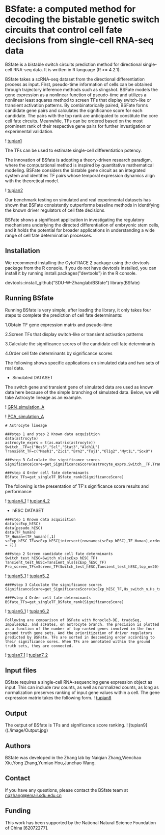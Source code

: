 # BSfate: a computed method for decoding the bistable genetic switch circuits that control cell fate decisions from single-cell RNA-seq data

BSfate is a bistable switch circuits prediction method for directional single-cell RNA-seq data. It is written in R language (R >= 4.2.1).

BSfate takes a scRNA-seq dataset from the directional differentiation process as input. First, pseudo-time information of cells can be obtained through trajectory inference methods such as slingshot. BSFate models the gene expression as a nonlinear function of pseudo-time and utilizes a nonlinear least squares method to screen TFs that display switch-like or transient activation patterns. By combinatorically paired, BSFate forms candidate gene pairs and calculates the significance score for each candidate. The pairs with the top rank are anticipated to constitute the core cell fate circuits. Meanwhile, TFs can be ordered based on the most prominent rank of their respective gene pairs for further investigation or experimental validation.

! [tupian1](https://github.com/SDU-W-ZhangLab/try3/blob/main/image/Computational%20method.jpg)

The TFs can be used to estimate single-cell differentiation potency.

The innovation of BSfate is adopting a theory-driven research paradigm, where the computational method is inspired by quantitative mathematical modeling. BSFate considers the bistable gene circuit as an integrated system and identifies TF pairs whose temporal expression dynamics align with the theoretical model.

! [tupian2](image/Theoretical20%model20%analysis.jpg)

Our benchmark testing on simulated and real experimental datasets has shown that BSFate consistently outperforms baseline methods in identifying the known driver regulators of cell fate decisions.

BSFate shows a significant application in investigating the regulatory mechanisms underlying the directed differentiation of embryonic stem cells, and it holds the potential for broader applications in understanding a wide range of cell fate determination processes.

## **Installation**
We recommend installing the CytoTRACE 2 package using the devtools package from the R console. If you do not have devtools installed, you can install it by running install.packages("devtools") in the R console.

devtools::install_github("SDU-W-Zhanglab/BSfate")
library(BSfate)

## **Running** **BSfate**
Running BSfate is very simple, after loading the library, it only takes four steps to complete the prediction of cell fate determinants:

1.Obtain TF gene expression matrix and pseudo-time

2.Screen TFs that display switch-like or transient activation patterns

3.Calculate the significance scores of the candidate cell fate determinants

4.Order cell fate determinants by significance scores

The following shows specific applications on simulated data and two sets of real data.

- Simulated DATASET

The switch gene and transient gene of simulated data are used as known data here because of the simple branching of simulated data. Below, we will take Astrocyte lineage as an example.

! [GRN_simulation_A](./image/GRN_simulation_A.jpg)

! [PCA_simulation_A](./image/PCA_simulation_A.jpg)
```
# Astrocyte lineage

###step 1 and step 2 Known data acquisition
data(astrocyte)
astrocyte_exprs = t(as.matrix(astrocyte))
Switch__TF=c("Hes5","Scl","Stat3","Aldh1L")
Transient_TF=c("Mash1","Zic1","Brn2","Tuj1","Olig2","Myt1L","Sox8")

###step 3 Calculate the significance scores
SignificanceScore=get_SignificanceScore(astrocyte_exprs,Switch__TF,Transient_TF,0)

###step 4 Order cell fate determinants
BSfate_TFs=get_singleTF_BSfate_rank(SignificanceScore)

```
The following is the presentation of TF's significance score results and performance

! [tupian4_1](./image/results_simulation_A.jpg)
! [tupian4_2](./image/other_DE_compare_A.jpg)

- hESC DATASET
```
###step 1 Known data acquisition
data(scExp_hESC)
data(pesudo_hESC)
data(TF_human)
TF_Human=(TF_human)[,1]
scExp_hESC_TF=scExp_hESC[intersect(rownames(scExp_hESC),TF_Human),order(pesudo_hESC[,1],decreasing = F)]

###step 2 Screem candidate cell fate determinants
Switch_test_hESC=Switch_nls(scExp_hESC_TF)
Tansient_test_hESC=Tansient_nls(scExp_hESC_TF)
Pro_screen_TFs=Screen_TF(Switch_test_hESC,Tansient_test_hESC,top_n=20)
```
! [tupian5_1](./image/hotplot_hESC.jpg)
! [tupian5_2](./image/switch_transient_TF_hESC.jpg)

```
####step 3 Calculate the significance scores
SignificanceScore=get_SignificanceScore(scExp_hESC_TF,Hs_switch_n,Hs_transient_n,0.1)

####step 4 Order cell fate determinants
BSfate_TFs=get_singleTF_BSfate_rank(SignificanceScore)
```
! [tupian6_1](./image/score_hESC.jpg)
! [tupian6_2](./image/results_hESC.jpg)
```
Following are comparison of BSFate with Monocle3-DE, tradeSeq, ImpulseDE2, and scFates, on astrocyte branch. The precision is plotted as a function of the number of top-ranked genes involved in the four ground truth gene sets. And the prioritization of driver regulators predicted by BSFate. TFs are sorted in descending order according to their significance sores. When TFs are annotated within the ground truth sets, they are connected.
```
! [tupian7_1](./image/other_DE_compare_hESC.jpg)
! [tupian7_2](./image/GO_results_hESC.jpg)

## **Input** **files**

BSfate requires a single-cell RNA-sequencing gene expression object as input. This can include raw counts, as well as normalized counts, as long as normalization preserves ranking of input gene values within a cell. The gene expression matrix takes the following form.
! [tupian8](./image/Input.jpg)

## **Output**

The output of BSfate is TFs and significance score ranking.
! [tupian9]((./image/Output.jpg)

## **Authors**

BSfate was developed in the Zhang lab by Naiqian Zhang,Wenchao Xiu,Yong Zhang,Yumiao Hou,Junchao Wang.
## **Contact**

If you have any questions, please contact the BSfate team at nqzhang@email.sdu.edu.cn

## **Funding**

This work has been supported by the National Natural Science Foundation of China [62072277].
